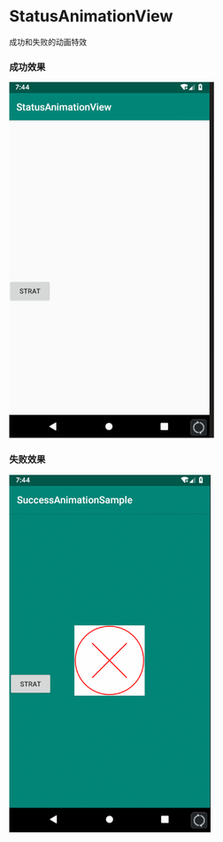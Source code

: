 # StatusAnimationView
成功和失败的动画特效

### 成功效果
![image](https://github.com/Syun0929/StatusAnimationView/blob/master/code/StatusAnimationView/gif/success.gif)

### 失败效果
![image](https://github.com/Syun0929/StatusAnimationView/blob/master/code/StatusAnimationView/gif/fail.gif)
